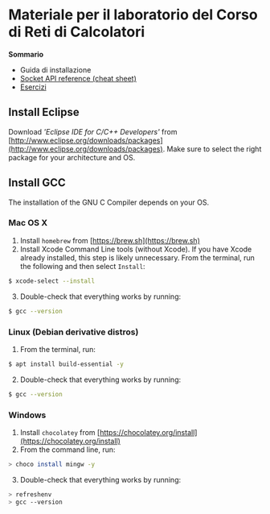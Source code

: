 # Materiale per il laboratorio del Corso di Reti di Calcolatori

**Sommario**
- Guida di installazione
- [Socket API reference (cheat sheet)](socket_API_reference.pdf)
- [Esercizi](/esercizi)

## Install Eclipse
Download _'Eclipse IDE for C/C++ Developers'_ from [http://www.eclipse.org/downloads/packages](http://www.eclipse.org/downloads/packages). Make sure to select the right package for your architecture and OS.

## Install GCC
The installation of the GNU C Compiler depends on your OS.

### Mac OS X
1. Install `homebrew` from  [https://brew.sh](https://brew.sh)
2. Install Xcode Command Line tools (without Xcode). If you have Xcode already installed, this step is likely unnecessary.
From the terminal, run the following and then select `Install`:
```bash
$ xcode-select --install
```
3. Double-check that everything works by running:
```bash
$ gcc --version
```

### Linux (Debian derivative distros)
1. From the terminal, run:
```bash
$ apt install build-essential -y
```
2. Double-check that everything works by running:
```bash
$ gcc --version
```

### Windows
1. Install `chocolatey` from [https://chocolatey.org/install](https://chocolatey.org/install)
2. From the command line, run:
```bash
> choco install mingw -y
```
3. Double-check that everything works by running:
```bash
> refreshenv
> gcc --version
```

